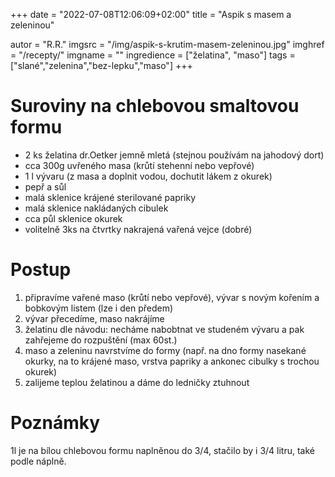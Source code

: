 
+++
date = "2022-07-08T12:06:09+02:00"
title = "Aspik s masem a zeleninou"

autor = "R.R."
imgsrc = "/img/aspik-s-krutim-masem-zeleninou.jpg"
imghref = "/recepty/"
imgname = ""
ingredience = ["želatina", "maso"]
tags = ["slané","zelenina","bez-lepku","maso"]
+++

# Suroviny na chlebovou smaltovou formu

- 2 ks želatina dr.Oetker jemně mletá (stejnou používám na jahodový dort)
- cca 300g  uvřeného masa (krůtí stehenní nebo vepřové)
- 1 l vývaru  (z masa a doplnit vodou, dochutit lákem z okurek)
- pepř  a sůl
- malá sklenice krájené sterilované papriky 
- malá sklenice nakládaných cibulek
- cca půl sklenice okurek
- volitelně 3ks na čtvrtky nakrajená vařená vejce (dobré)


# Postup

1. připravíme vařené maso (krůtí nebo vepřové), vývar s novým kořením a bobkovým listem (lze i den předem)
2. vývar přecedíme, maso nakrájíme
3. želatinu dle návodu: necháme nabobtnat ve studeném vývaru a pak zahřejeme do rozpuštění (max 60st.)
3. maso a zeleninu navrstvíme do formy (např. na dno formy nasekané okurky, na to krájené maso, vrstva papriky a ankonec cibulky s trochou okurek)
4. zalijeme teplou želatinou a dáme do ledničky ztuhnout



# Poznámky
1l je na bílou chlebovou formu naplněnou do 3/4, stačilo by i 3/4 litru, také podle náplně.